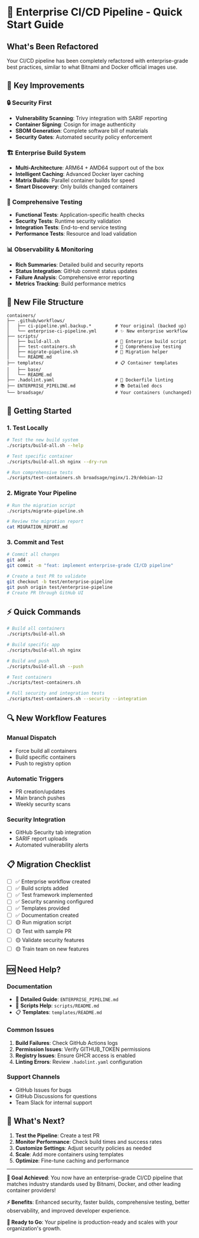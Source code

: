 # 🚀 Enterprise CI/CD Pipeline - Quick Start Guide

## What's Been Refactored

Your CI/CD pipeline has been completely refactored with enterprise-grade best practices, similar to what Bitnami and Docker official images use.

## 🎯 Key Improvements

### 🔒 **Security First**

- **Vulnerability Scanning**: Trivy integration with SARIF reporting
- **Container Signing**: Cosign for image authenticity
- **SBOM Generation**: Complete software bill of materials
- **Security Gates**: Automated security policy enforcement

### 🏗️ **Enterprise Build System**

- **Multi-Architecture**: ARM64 + AMD64 support out of the box
- **Intelligent Caching**: Advanced Docker layer caching
- **Matrix Builds**: Parallel container builds for speed
- **Smart Discovery**: Only builds changed containers

### 🧪 **Comprehensive Testing**

- **Functional Tests**: Application-specific health checks
- **Security Tests**: Runtime security validation
- **Integration Tests**: End-to-end service testing
- **Performance Tests**: Resource and load validation

### 📊 **Observability & Monitoring**

- **Rich Summaries**: Detailed build and security reports
- **Status Integration**: GitHub commit status updates
- **Failure Analysis**: Comprehensive error reporting
- **Metrics Tracking**: Build performance metrics

## 📁 New File Structure

```text
containers/
├── .github/workflows/
│   ├── ci-pipeline.yml.backup.*         # Your original (backed up)
│   └── enterprise-ci-pipeline.yml       # ✨ New enterprise workflow
├── scripts/
│   ├── build-all.sh                     # 🔧 Enterprise build script
│   ├── test-containers.sh               # 🧪 Comprehensive testing
│   ├── migrate-pipeline.sh              # 🚀 Migration helper
│   └── README.md
├── templates/                           # 📋 Container templates
│   ├── base/
│   └── README.md
├── .hadolint.yaml                       # 📝 Dockerfile linting
├── ENTERPRISE_PIPELINE.md               # 📚 Detailed docs
└── broadsage/                           # Your containers (unchanged)
```

## 🚀 Getting Started

### 1. **Test Locally**

```bash
# Test the new build system
./scripts/build-all.sh --help

# Test specific container
./scripts/build-all.sh nginx --dry-run

# Run comprehensive tests
./scripts/test-containers.sh broadsage/nginx/1.29/debian-12
```

### 2. **Migrate Your Pipeline**

```bash
# Run the migration script
./scripts/migrate-pipeline.sh

# Review the migration report
cat MIGRATION_REPORT.md
```

### 3. **Commit and Test**

```bash
# Commit all changes
git add .
git commit -m "feat: implement enterprise-grade CI/CD pipeline"

# Create a test PR to validate
git checkout -b test/enterprise-pipeline
git push origin test/enterprise-pipeline
# Create PR through GitHub UI
```

## ⚡ Quick Commands

```bash
# Build all containers
./scripts/build-all.sh

# Build specific app
./scripts/build-all.sh nginx

# Build and push
./scripts/build-all.sh --push

# Test containers
./scripts/test-containers.sh

# Full security and integration tests
./scripts/test-containers.sh --security --integration
```

## 🔍 New Workflow Features

### **Manual Dispatch**

- Force build all containers
- Build specific containers
- Push to registry option

### **Automatic Triggers**

- PR creation/updates
- Main branch pushes
- Weekly security scans

### **Security Integration**

- GitHub Security tab integration
- SARIF report uploads
- Automated vulnerability alerts

## 📋 Migration Checklist

- [ ] ✅ Enterprise workflow created
- [ ] ✅ Build scripts added
- [ ] ✅ Test framework implemented
- [ ] ✅ Security scanning configured
- [ ] ✅ Templates provided
- [ ] ✅ Documentation created
- [ ] 🟡 Run migration script
- [ ] 🟡 Test with sample PR
- [ ] 🟡 Validate security features
- [ ] 🟡 Train team on new features

## 🆘 Need Help?

### **Documentation**

- 📖 **Detailed Guide**: `ENTERPRISE_PIPELINE.md`
- 🔧 **Scripts Help**: `scripts/README.md`
- 📋 **Templates**: `templates/README.md`

### **Common Issues**

1. **Build Failures**: Check GitHub Actions logs
2. **Permission Issues**: Verify GITHUB_TOKEN permissions
3. **Registry Issues**: Ensure GHCR access is enabled
4. **Linting Errors**: Review `.hadolint.yaml` configuration

### **Support Channels**

- GitHub Issues for bugs
- GitHub Discussions for questions
- Team Slack for internal support

## 🎉 What's Next?

1. **Test the Pipeline**: Create a test PR
2. **Monitor Performance**: Check build times and success rates
3. **Customize Settings**: Adjust security policies as needed
4. **Scale**: Add more containers using templates
5. **Optimize**: Fine-tune caching and performance

---

**🎯 Goal Achieved**: You now have an enterprise-grade CI/CD pipeline that matches industry standards used by Bitnami, Docker, and other leading container providers!

**⚡ Benefits**: Enhanced security, faster builds, comprehensive testing, better observability, and improved developer experience.

**🚀 Ready to Go**: Your pipeline is production-ready and scales with your organization's growth.
